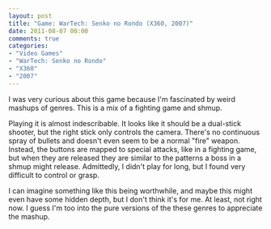 ```yaml
---
layout: post
title: "Game: WarTech: Senko no Rondo (X360, 2007)"
date: 2011-08-07 00:00
comments: true
categories:
- "Video Games"
- "WarTech: Senko no Rondo"
- "X360"
- "2007"
---
```


I was very curious about this game because I'm fascinated by weird
mashups of genres. This is a mix of a fighting game and shmup.

Playing it is almost indescribable. It looks like it should
be a dual-stick shooter, but the right stick only controls the
camera. There's no continuous spray of bullets and doesn't even
seem to be a normal "fire" weapon. Instead, the buttons are mapped
to special attacks, like in a fighting game, but when they are
released they are similar to the patterns a boss in a shmup might
release. Admittedly, I didn't play for long, but I found very
difficult to control or grasp.

I can imagine something like this being worthwhile, and maybe this
might even have some hidden depth, but I don't think it's for
me. At least, not right now. I guess I'm too into the pure
versions of the these genres to appreciate the mashup.
